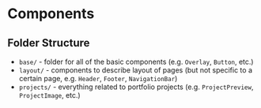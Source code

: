 # Components

## Folder Structure

- `base/` - folder for all of the basic components (e.g. `Overlay`, `Button`, etc.)
- `layout/` - components to describe layout of pages (but not specific to a certain page, e.g. `Header`, `Footer`, `NavigationBar`)
- `projects/` - everything related to portfolio projects (e.g. `ProjectPreview`, `ProjectImage`, etc.)
